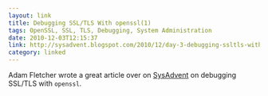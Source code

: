 ```yaml
---
layout: link
title: Debugging SSL/TLS With openssl(1)
tags: OpenSSL, SSL, TLS, Debugging, System Administration
date: 2010-12-03T12:15:37
link: http://sysadvent.blogspot.com/2010/12/day-3-debugging-ssltls-with-openssl1.html
category: linked
---
```


Adam Fletcher wrote a great article over on [SysAdvent](http://sysadvent.blogspot.com/) on debugging SSL/TLS with `openssl`.